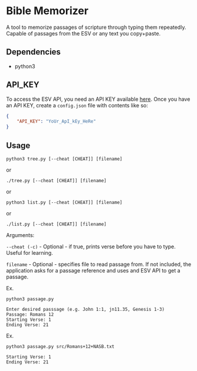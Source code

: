 # Bible Memorizer
A tool to memorize passages of scripture through typing them repeatedly. Capable of passages from the ESV or any text you copy+paste.

## Dependencies
- python3

## API_KEY
To access the ESV API, you need an API KEY available [here](https://api.esv.org/docs/). Once you have an API KEY, create a `config.json` file with contents like so:
```json
{
    "API_KEY": "YoUr_ApI_kEy_HeRe"
}
```

## Usage
`python3 tree.py [--cheat [CHEAT]] [filename]` 

or

`./tree.py [--cheat [CHEAT]] [filename]`

or

`python3 list.py [--cheat [CHEAT]] [filename]` 

or

`./list.py [--cheat [CHEAT]] [filename]`

Arguments:

`--cheat (-c)` - Optional - if true, prints verse before you have to type. Useful for learning.

`filename` - Optional - specifies file to read passage from. If not included, the application asks for a passage reference and uses and ESV API to get a passage.

Ex.
```
python3 passage.py

Enter desired passsage (e.g. John 1:1, jn11.35, Genesis 1-3)
Passage: Romans 12
Starting Verse: 1
Ending Verse: 21
```

Ex.
```
python3 passage.py src/Romans+12+NASB.txt

Starting Verse: 1
Ending Verse: 21
```

